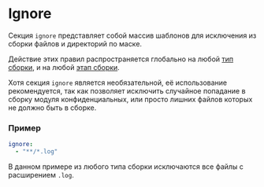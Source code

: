 # Ignore

Секция `ignore` представляет собой массив шаблонов для исключения из сборки файлов и директорий по маске.

Действие этих правил распространяется глобально на любой [тип сборки](configuration/builds), 
и на любой [этап сборки](configuration/stages).

Хотя секция `ignore` является необязательной, её использование рекомендуется, 
так как позволяет исключить случайное попадание в сборку модуля конфиденциальных, или просто лишних файлов которых не должно быть в сборке.

### Пример

```yaml
ignore:
  - "**/*.log"
```

В данном примере из любого типа сборки исключаются все файлы с расширением `.log`.
